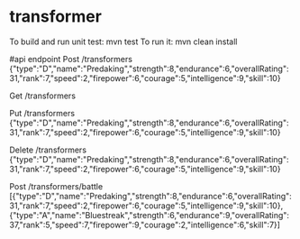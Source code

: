 # transformer
To build and run unit test: mvn test
To run it: mvn clean install

#api endpoint
Post /transformers
{"type":"D","name":"Predaking","strength":8,"endurance":6,"overallRating":31,"rank":7,"speed":2,"firepower":6,"courage":5,"intelligence":9,"skill":10}

Get /transformers

Put /transformers
{"type":"D","name":"Predaking","strength":8,"endurance":6,"overallRating":31,"rank":7,"speed":2,"firepower":6,"courage":5,"intelligence":9,"skill":10}

Delete /transformers
{"type":"D","name":"Predaking","strength":8,"endurance":6,"overallRating":31,"rank":7,"speed":2,"firepower":6,"courage":5,"intelligence":9,"skill":10}

Post /transformers/battle
[{"type":"D","name":"Predaking","strength":8,"endurance":6,"overallRating":31,"rank":7,"speed":2,"firepower":6,"courage":5,"intelligence":9,"skill":10},{"type":"A","name":"Bluestreak","strength":6,"endurance":9,"overallRating":37,"rank":5,"speed":7,"firepower":9,"courage":2,"intelligence":6,"skill":7}]
